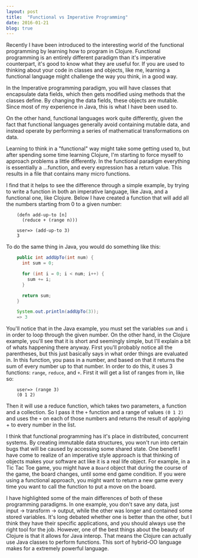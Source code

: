 ```yaml
---
layout: post
title:  "Functional vs Imperative Programming"
date: 2016-01-21
blog: true
---
```



Recently I have been introduced to the interesting world of the functional programming by learning how to program in Clojure. Functional programming is an entirely different paradigm than it's imperative counterpart, it's good to know what they are useful for. If you are used to thinking about your code in classes and objects, like me, learning a functional language might challenge the way you think, in a good way.

In the Imperative programming paradigm, you will have classes that encapsulate data fields, which then gets modified using methods that the classes define. By changing the data fields, these objects are mutable. Since most of my experience in Java, this is what I have been used to.

On the other hand, functional languages work quite differently, given the fact that functional languages generally avoid containing mutable data, and instead operate by performing a series of mathematical transformations on data.

Learning to think in a "functional" way might take some getting used to, but after spending some time learning Clojure, I'm starting to force myself to approach problems a little differently. In the functional paradigm everything is essentially a ...function, and every expression has a return value. This results in a file that contains many micro functions.

 I find that it helps to see the difference through a simple example, by trying to write a function in both an imperative language, like Java, and a functional one, like Clojure. Below I have created a function that will add all the numbers starting from 0 to a given number:

```text
    (defn add-up-to [n]
      (reduce + (range n)))

    user=> (add-up-to 3)
    3
```

To do the same thing in Java, you would do something like this:

```java
    public int addUpTo(int num) {
      int sum = 0;

      for (int i = 0; i < num; i++) {
        sum += i;
      }

      return sum;
    }

    System.out.println(addUpTo(3));
    => 3
```


You'll notice that in the Java example, you must set the variables `sum` and `i` in order to loop through the given number. On the other hand, in the Clojure example, you'll see that it is short and seemingly simple, but I'll explain a bit of whats happening there anyway. First you'll probably notice all the parentheses, but this just basically says in what order things are evaluated in. In this function, you pass in a number, and based on that it returns the sum of every number up to that number. In order to do this, it uses 3 functions: `range`, `reduce`, and `+`. First it will get a list of ranges from in, like so:

```text
    user=> (range 3)
    (0 1 2)
```

Then it will use a reduce function, which takes two parameters, a function and a collection. So I pass it the `+` function and a range of values `(0 1 2)` and uses the `+` on each of those numbers and returns the result of applying + to every number in the list.

I think that functional programming has it's place in distributed, concurrent systems. By creating immutable data structures, you won't run into certain bugs that will be caused by accessing some shared state. One benefit I have come to realize of an imperative style approach is that thinking of objects makes your software act like it is a real life object. For example, in a Tic Tac Toe game, you might have a `Board` object that during the course of the game, the board changes, until some end game condition. If you were using a functional approach, you might want to return a new game every time you want to call the function to put a move on the board.

I have highlighted some of the main differences of both of these programming paradigms. In one example, you don't save any data, just input -> transform -> output, while the other was longer and contained some stored variables. It's long debated whether one is better than the other, but I think they have their specific applications, and you should always use the right tool for the job. However, one of the best things about the beauty of Clojure is that it allows for Java interop. That means the Clojure can actually use Java classes to perform functions. This sort of hybrid-OO language makes for a extremely powerful language.
